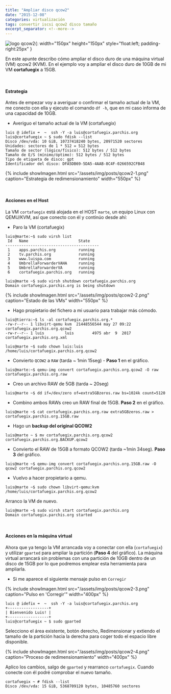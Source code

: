 ```yaml
---
title: "Ampliar disco qcow2"
date: "2015-12-08"
categories: virtualización
tags: convertir iscsi qcow2 disco tamaño
excerpt_separator: <!--more-->
---
```



![logo qcow2](/assets/img/posts/logo-qcow2.svg){: width="150px" height="150px" style="float:left; padding-right:25px" } 

En este apunte describo cómo ampliar el disco duro de una máquina virtual (VM) qcow2 (KVM). En el ejemplo voy a ampliar el disco duro de 10GB de mi VM **cortafuegix** a 15GB. 

<br clear="left"/>
<!--more-->

#### Estrategia

Antes de empezar voy a averiguar o confirmar el tamaño actual de la VM, me conecto con ella y ejecuto el comando `df -h`, que en mi caso informa de una capacidad de 10GB. 

- Averiguo el tamaño actual de la VM (cortafuegix)

```console
luis @ idefix ➜  ~  ssh -Y -a luis@cortafuegix.parchis.org
luis@cortafuegix ~ $ sudo fdisk --list
Disco /dev/vda: 10 GiB, 10737418240 bytes, 20971520 sectores
Unidades: sectores de 1 * 512 = 512 bytes
Tamaño de sector (lógico/físico): 512 bytes / 512 bytes
Tamaño de E/S (mínimo/óptimo): 512 bytes / 512 bytes
Tipo de etiqueta de disco: gpt
Identificador del disco: DFA5DB69-5DA5-4AAB-8C4F-0266592CFB48
```

{% include showImagen.html
    src="/assets/img/posts/qcow2-1.png"
    caption="Estrategia de redimensionamiento"
    width="550px"
    %}

<br/>

#### Acciones en el Host 

La VM `cortafuegix` está alojada en el HOST `marte`, un equipo Linux con QEMU/KVM, así que conecto con él y continúo desde ahí: 

- Paro la VM (cortafuegix)

```console
luis@marte:~$ sudo virsh list
 Id   Name                      State
-----------------------------------------
 1    apps.parchis.org          running
 2    tv.parchis.org            running
 3    www.luispa.com            running
 4    UmbrellaForwarderVAHA     running
 5    UmbrellaForwarderVA       running
 6    cortafuegix.parchis.org   running

luis@marte ~$ sudo virsh shutdown cortafuegix.parchis.org
Domain cortafuegix.parchis.org is being shutdown

```

{% include showImagen.html
    src="/assets/img/posts/qcow2-2.png"
    caption="Estado de las VMs"
    width="550px"
    %}


- Hago propietario del fichero a mi usuario para trabajar más cómodo.

```console
luis@tierra:~$ ls -al cortafuegix.parchis.org.*
-rw-r--r-- 1 libvirt-qemu kvm  21448556544 may 27 09:22 cortafuegix.parchis.org.qcow2
-rw-r--r-- 1 luis         luis        4975 abr  9  2017 cortafuegix.parchis.org.xml

luis@marte ~$ sudo chown luis:luis /home/luis/cortafuegix.parchis.org.qcow2
```
    
- Convierto `QCOW2` a `RAW` (tarda ~ 1min 15seg) - **Paso 1** en el gráfico.
    
```console
luis@marte:~$ qemu-img convert cortafuegix.parchis.org.qcow2 -O raw cortafuegix.parchis.org.raw
```

- Creo un archivo RAW de 5GB (tarda ~ 20seg)
    
```console
luis@marte ~$ dd if=/dev/zero of=extra5GBzeros.raw bs=1024k count=5120
```
    
- Combino ambos RAWs creo un RAW final de 15GB. **Paso 2** en el gráfico.
    
```console
luis@marte ~$ cat cortafuegix.parchis.org.raw extra5GBzeros.raw > cortafuegix.parchis.org.15GB.raw
```

- Hago un **backup del original QCOW2**
  
```console
luis@marte ~ $ mv cortafuegix.parchis.org.qcow2 cortafuegix.parchis.org.BACKUP.qcow2
```
    
- Convierto el RAW de 15GB a formato QCOW2 (tarda ~1min 34seg). **Paso 3** del gráfico.

```console
luis@marte ~$ qemu-img convert cortafuegix.parchis.org.15GB.raw -O qcow2 cortafuegix.parchis.org.qcow2
```

- Vuelvo a hacer propietario a qemu.

```console
luis@marte ~$ sudo chown libvirt-qemu:kvm /home/luis/cortafuegix.parchis.org.qcow2
```

Arranco la VM de nuevo. 

```console
luis@marte ~$ sudo virsh start cortafuegix.parchis.org
Domain cortafuegix.parchis.org started
```

<br/>

#### Acciones en la máquina virtual

Ahora que ya tengo la VM arrancada voy a conectar con ella (`cortafuegix`) y utilizar `gparted` para ampliar la partición (**Paso 4** del gráfico). La máquina virtual arrancará sin problemas con una partición de 10GB dentro de un disco de 15GB por lo que podremos emplear esta herramienta para ampliarla. 

- Si me aparece el siguiente mensaje pulso en `Corregir`

{% include showImagen.html
    src="/assets/img/posts/qcow2-3.png"
    caption="Pulso en 'Corregir'"
    width="400px"
    %}


```console
luis @ idefix ➜  ~  ssh -Y -a luis@cortafuegix.parchis.org
+------------------+
| Bienvenido Luis! |
+------------------+
luis@cortafuegix ~ $ sudo gparted
```

Selecciono el área existente, botón derecho, Redimensionar y extiendo el tamaño de la partición hacia la derecha para coger todo el espacio libre disponible. 

{% include showImagen.html
    src="/assets/img/posts/qcow2-4.png"
    caption="Proceso de redimensionamiento"
    width="400px"
    %}

Aplico los cambios, salgo de `gparted` y rearranco `cortafuegix`. Cuando conecte con él podré comprobar el nuevo tamaño.

```console
cortafuegix ~ # fdisk --list
Disco /dev/vda: 15 GiB, 5368709120 bytes, 10485760 sectores
```
